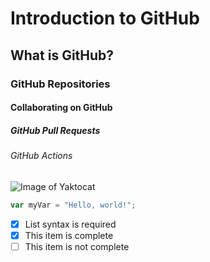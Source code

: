 # Introduction to GitHub

## What is GitHub?

### GitHub Repositories

#### Collaborating on GitHub

##### GitHub Pull Requests

###### GitHub Actions


![Image of Yaktocat](https://octodex.github.com/images/yaktocat.png)

``` javascript
var myVar = "Hello, world!";
```

- [x] List syntax is required
- [x] This item is complete
- [ ] This item is not complete
